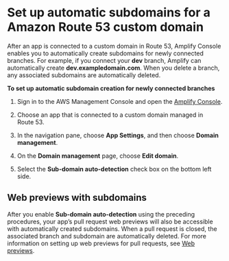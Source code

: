 # Set up automatic subdomains for a Amazon Route 53 custom domain<a name="to-set-up-automatic-subdomains-for-a-Route-53-custom-domain"></a>

After an app is connected to a custom domain in Route 53, Amplify Console enables you to automatically create subdomains for newly connected branches\. For example, if you connect your **dev** branch, Amplify can automatically create **dev\.exampledomain\.com**\. When you delete a branch, any associated subdomains are automatically deleted\. 

**To set up automatic subdomain creation for newly connected branches**

1. Sign in to the AWS Management Console and open the [Amplify Console](https://console.aws.amazon.com/amplify/)\.

1. Choose an app that is connected to a custom domain managed in Route 53\.

1. In the navigation pane, choose **App Settings**, and then choose **Domain management**\.

1. On the **Domain management** page, choose **Edit domain**\.

1. Select the **Sub\-domain auto\-detection** check box on the bottom left side\.

## Web previews with subdomains<a name="web-previews-on-subdomains"></a>

After you enable **Sub\-domain auto\-detection** using the preceding procedures, your app’s pull request web previews will also be accessible with automatically created subdomains\. When a pull request is closed, the associated branch and subdomain are automatically deleted\. For more information on setting up web previews for pull requests, see [Web previews](pr-previews.md)\.